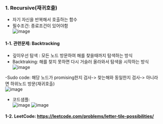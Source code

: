 
### 1. Recursive(재귀호출)
- 자기 자신을 반복해서 호출하는 함수  
- 필수조건: 종료조건이 있어야함   
![image](https://user-images.githubusercontent.com/45334819/71771754-e2c4f000-2f83-11ea-9715-297d92dd2c48.png)

#### 1-1. 관련문제: Backtracking
- 깊이우선 탐색 : 모든 노드 방문하여 해를 찾을때까지 탐색하는 방식
- Backtraking: 해를 찾지 못하면 다시 거슬러 올라와서 탐색을 시작하는 방식  
![image](https://user-images.githubusercontent.com/45334819/71771759-e9ebfe00-2f83-11ea-95f2-f2a46cce93ac.png)

-Sudo code: 해당 노드가 promising한지 검사-> 찾는해와 동일한지 검사-> 아니라면 하위노드 방문(재귀호출)  
![image](https://user-images.githubusercontent.com/45334819/71771755-e5bfe080-2f83-11ea-8962-dcfa8396b807.png)

- 코드샘플:  
![image](https://user-images.githubusercontent.com/45334819/71771762-ef494880-2f83-11ea-864b-adbde815f847.png)
![image](https://user-images.githubusercontent.com/45334819/71771774-17d14280-2f84-11ea-8bf1-9ce6060e40a1.png)

#### 1-2. LeetCode: https://leetcode.com/problems/letter-tile-possibilities/

